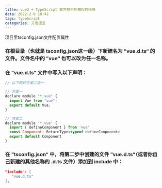 ```yaml
---
title: vue3 + TypeScript 警告找不到相应的模块
data: 2022-2-9 10:42
tags: TypeScript
categories: 开发语言
---
```


项目里tsconfig.json文件配置属性

<!-- more -->

### 在根目录（也就是 tsconfig.json这一级）下新建名为 ”vue.d.ts“ 的文件。文件名中的 ”vue“ 也可以改为任一名称。

### 在 ”vue.d.ts“ 文件中写入以下声明：

```js
// 以下两种方案二选一

// 方案一
declare module "*.vue" {
  import Vue from "vue";
  export default Vue;
}

// 方案二
declare module '*.vue' {
  import { defineComponent } from 'vue'
  const Component: ReturnType<typeof defineComponent>
  export default Component
}

```
### 在 ”tsconfig.json“ 中，将第二步中创建的文件 ”vue.d.ts“（或者你自己新建的其他名称的 .d.ts 文件）添加到 include 中：
```json
"include": [
   "vue.d.ts"
],

```
<!-- more -->